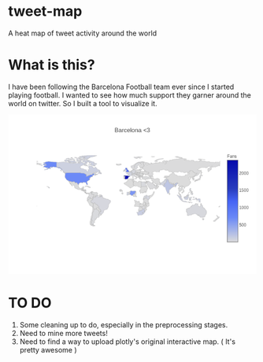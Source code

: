 # tweet-map
A heat map of tweet activity around the world

# What is this?

I have been following the Barcelona Football team ever since I started playing football. I wanted to see how much 
support they garner around the world on twitter. So I built a tool to visualize it.

![Alt text](https://github.com/cbsudux/tweet-map/blob/master/example.png?raw=true "Optional Title")


# TO DO

1. Some cleaning up to do, especially in the preprocessing stages.
2. Need to mine more tweets!
3. Need to find a way to upload plotly's original interactive map. ( It's pretty awesome )
